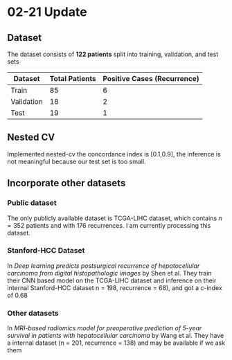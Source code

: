 # 02-21 Update

## Dataset
The dataset consists of **122 patients** split into training, validation, and test sets 

| Dataset | Total Patients | Positive Cases (Recurrence) |
|---------|---------------|----------------------------|
| Train   | 85            | 6                          |
| Validation | 18         | 2                          |
| Test    | 19            | 1                          |

## Nested CV

Implemented nested-cv the concordance index is [0.1,0.9], the inference is not meaningful because our test set is too small.

## Incorporate other datasets

### Public dataset

The only publicly available dataset is TCGA-LIHC dataset, which contains $n = 352$ patients and with 176 recurrences. I am currently processing this dataset.

### Stanford-HCC Dataset

In *Deep learning predicts postsurgical recurrence of hepatocellular carcinoma from digital histopathologic images* by Shen et al. They train their CNN based model on the TCGA-LIHC dataset and inference on their internal Stanford-HCC dataset n = 198, recurrence = 68), and got a c-index of 0.68

### Other datasets

In *MRI-based radiomics model for preoperative prediction of 5-year survival in patients with hepatocellular carcinoma* by Wang et al. They have a internal dataset (n = 201, recurrence = 138) and may be available if we ask them

